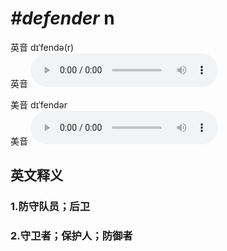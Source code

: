 # ***\#defender*** n
英音 dɪˈfendə(r)  
英音
<audio src="./media/defender1_AAC.aac" controls="controls"></audio>

美音 dɪˈfendər  
美音
<audio src="./media/defender2_AAC.aac" controls="controls"></audio>



  

英文释义
---
### 1.**防守队员；后卫**  

### 2.**守卫者；保护人；防御者**  


